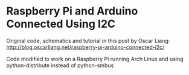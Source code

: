 Raspberry Pi and Arduino Connected Using I2C
============================================

Original code, schematics and tutorial in this post by Oscar Liang:
http://blog.oscarliang.net/raspberry-pi-arduino-connected-i2c/

Code modified to work on a Raspberry Pi running Arch Linux and using python-distribute instead of python-smbus




